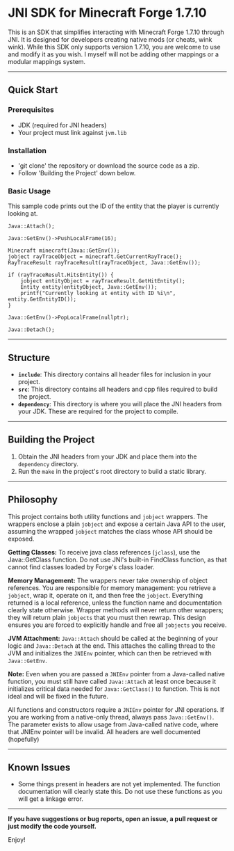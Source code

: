 # JNI SDK for Minecraft Forge 1.7.10

This is an SDK that simplifies interacting with Minecraft Forge 1.7.10 through JNI. It is designed for developers creating native mods (or cheats, wink wink). While this SDK only supports version 1.7.10, you are welcome to use and modify it as you wish. I myself will not be adding other mappings or a modular mappings system.

---

## Quick Start

### Prerequisites

* JDK (required for JNI headers)
* Your project must link against `jvm.lib`

### Installation

* 'git clone' the repository or download the source code as a zip.
* Follow 'Building the Project' down below.

### Basic Usage

This sample code prints out the ID of the entity that the player is currently looking at.

    Java::Attach();

    Java::GetEnv()->PushLocalFrame(16);

    Minecraft minecraft(Java::GetEnv());
    jobject rayTraceObject = minecraft.GetCurrentRayTrace();
    RayTraceResult rayTraceResult(rayTraceObject, Java::GetEnv());

    if (rayTraceResult.HitsEntity()) {
        jobject entityObject = rayTraceResult.GetHitEntity();
        Entity entity(entityObject, Java::GetEnv());
        printf("Currently looking at entity with ID %i\n", entity.GetEntityID());
    }

    Java::GetEnv()->PopLocalFrame(nullptr);

    Java::Detach();

    

---

## Structure

* **`include`**: This directory contains all header files for inclusion in your project.
* **`src`**: This directory contains all headers and cpp files required to build the project.
* **`dependency`**: This directory is where you will place the JNI headers from your JDK. These are required for the project to compile.

---

## Building the Project

1.  Obtain the JNI headers from your JDK and place them into the `dependency` directory.
2.  Run the `make` in the project's root directory to build a static library.

---

## Philosophy

This project contains both utility functions and `jobject` wrappers. The wrappers enclose a plain `jobject` and expose a certain Java API to the user, assuming the wrapped `jobject` matches the class whose API should be exposed.

**Getting Classes:** To receive java class references (`jclass`), use the Java::GetClass function. Do not use JNI's built-in FindClass function, as that cannot find classes loaded by Forge's class loader.

**Memory Management:** The wrappers never take ownership of object references. You are responsible for memory management: you retrieve a `jobject`, wrap it, operate on it, and then free the `jobject`. Everything returned is a local reference, unless the function name and documentation clearly state otherwise. Wrapper methods will never return other wrappers; they will return plain `jobjects` that you must then rewrap. This design ensures you are forced to explicitly handle and free all `jobjects` you receive.

**JVM Attachment:** `Java::Attach` should be called at the beginning of your logic and `Java::Detach` at the end. This attaches the calling thread to the JVM and initializes the `JNIEnv` pointer, which can then be retrieved with `Java::GetEnv`.

**Note:** Even when you are passed a `JNIEnv` pointer from a Java-called native function, you must still have called `Java::Attach` at least once because it initializes critical data needed for `Java::GetClass()` to function. This is not ideal and will be fixed in the future.

All functions and constructors require a `JNIEnv` pointer for JNI operations. If you are working from a native-only thread, always pass `Java::GetEnv()`. The parameter exists to allow usage from Java-called native code, where that JNIEnv pointer will be invalid.
All headers are well documented (hopefully)

---

## Known Issues

* Some things present in headers are not yet implemented. The function documentation will clearly state this. Do not use these functions as you will get a linkage error.
---

**If you have suggestions or bug reports, open an issue, a pull request or just modify the code yourself.**

Enjoy!
